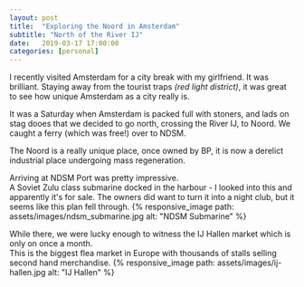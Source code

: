 ```yaml
---
layout: post
title:  "Exploring the Noord in Amsterdam"
subtitle: "North of the River IJ"
date:   2019-03-17 17:00:00
categories: [personal]
---
```


I recently visited Amsterdam for a city break with my girlfriend. It was brilliant. Staying away from the tourist traps *(red light district)*, it was great to see how unique Amsterdam as a city really is.

It was a Saturday when Amsterdam is packed full with stoners, and lads on stag dooes that we decided to go north, crossing the River IJ, to Noord. We caught a ferry (which was free!) over to NDSM.  

The Noord is a really unique place, once owned by BP, it is now a derelict industrial place undergoing mass regeneration. 

Arriving at NDSM Port was pretty impressive.  
A Soviet Zulu class submarine docked in the harbour - I looked into this and apparently it's for sale. The owners did want to turn it into a night club, but it seems like this plan fell through.
{% responsive_image path: assets/images/ndsm_submarine.jpg alt: "NDSM Submarine" %}  

While there, we were lucky enough to witness the IJ Hallen market which is only on once a month.  
This is the biggest flea market in Europe with thousands of stalls selling second hand merchandise.
{% responsive_image path: assets/images/ij-hallen.jpg alt: "IJ Hallen" %} 